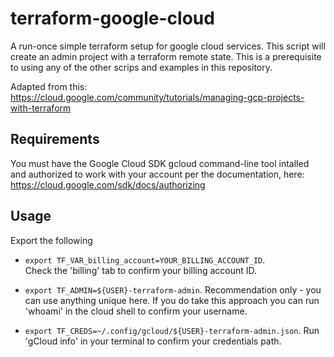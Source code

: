 
# terraform-google-cloud

A run-once simple terraform setup for google cloud services. This script will create an admin project with a terraform remote state. This is a prerequisite to using any of the other scrips and examples in this repository.

Adapted from this: https://cloud.google.com/community/tutorials/managing-gcp-projects-with-terraform


## Requirements

You must have the Google Cloud SDK gcloud command-line tool intalled and authorized to work with your account per the documentation, here: https://cloud.google.com/sdk/docs/authorizing


## Usage

Export the following

* `export TF_VAR_billing_account=YOUR_BILLING_ACCOUNT_ID`.             
Check the 'billing' tab to confirm your billing account ID.

* `export TF_ADMIN=${USER}-terraform-admin`.
Recommendation only - you can use anything unique here.
If you do take this approach you can run 'whoami' in the cloud shell to confirm your username.

* `export TF_CREDS=~/.config/gcloud/${USER}-terraform-admin.json`.
Run  'gCloud info' in your terminal to confirm your credentials path.



